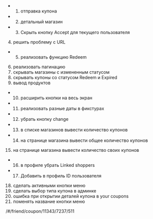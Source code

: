 + 1. отправка купона
+ 2. детальный магазин
+ 3. Скрыть кнопку Accept для текущего пользователя
4. решить проблему с URL
+ 5. реализовать функцию Redeem
6. реализовать пагинацию
7. скрывать магазины с измененным статусом
8. скрывать купоны со статусом Redeem и Expired
9. вывод продуктов
+ 10. расширить кнопки на весь экран
+ 11. реализовать разные даты в фикстурах
+ 12. убрать кнопку change
+ 13. в списке магазинов вывести количество купонов
+ 14. на странице магазина вывести общее количество купонов
15. на странице магазина вывести количество своих купонов
+ 16. в профиле убрать Linked shoppers
+ 17. Добавить в профиль ID пользователя
18. сделать активными кнопки меню
19. cделать выбор типа купона в админке
20. ошибка при открытии деталей купона в your coupons
21. поменять название кнопки меню

/#/friend/coupon/11343/7237/511